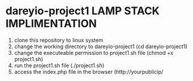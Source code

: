 # dareyio-project1 LAMP STACK IMPLIMENTATION
1. clone this repository to linux system
2. change the working directory to dareyio-project1 (cd dareyio-project1)
3. change the executeable permission to project1.sh file (chmod +x project1.sh)
4. run the project1.sh file (./project1.sh)
5. access the index.php file in the browser (http://yourpublicip/

